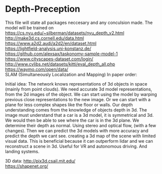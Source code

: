 # Depth-Preception
This file will state all packages neccesary and any conculsion made.
The model will be trained on 
https://cs.nyu.edu/~silberman/datasets/nyu_depth_v2.html  
http://make3d.cs.cornell.edu/data.html  
https://www.a2d2.audi/a2d2/en/dataset.html  
https://lightfield-analysis.uni-konstanz.de/  
https://github.com/alexsax/taskonomy-sample-model-1   
https://www.cityscapes-dataset.com/login/   
http://www.cvlibs.net/datasets/kitti/eval_depth_all.php 
https://waymo.com/open/data/    
SLAM (Simultaneously Localization and Mapping)
In paper order:

Initial idea:
The network knows representations of 3d objects in space (mainly from point clouds). We need accurate 3d model representations, from the 2d images of the object. We can start using the model by warping previous close representations to the new image. Or we can start with a plane for less complex shapes like the floor or walls. Our depth understanding comes from the knowledge of objects depth in 3d. The image must understand that a car is a 3d model, it is symmetrical and 3d. We would then be able to see where the car is in the 3d plane. We determine their depth as normal. Using stereo and optical flow, (with a few changes). Then we can predict the 3d models with more accuracy and predict the depth we cant see. creating a 3d map of the scene with limited visual data. This is beneficial because it can outperform lidar and we can reconstruct a scene in 3d. Useful for VR and autonomous driving. And landing systems.

3D data:
http://pix3d.csail.mit.edu/   
https://shapenet.org/


